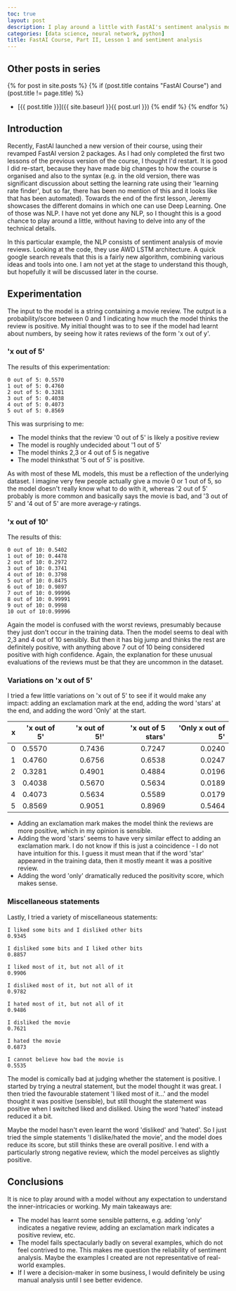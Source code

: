 ```yaml
---
toc: true
layout: post
description: I play around a little with FastAI's sentiment analysis model at the end of lesson 1.
categories: [data science, neural network, python]
title: FastAI Course, Part II, Lesson 1 and sentiment analysis
---
```

## Other posts in series
{% for post in site.posts %}
{% if (post.title contains "FastAI Course") and (post.title != page.title) %}
* [{{ post.title }}]({{ site.baseurl }}{{ post.url }})
{% endif %}
{% endfor %}

## Introduction
Recently, FastAI launched a new version of their course, using their revamped FastAI version 2 packages. As I had only completed the first two lessons of the previous version of the course, I thought I'd restart.  It is good I did re-start, because they have made big changes to how the course is organised and also to the syntax (e.g. in the old version, there was significant discussion about setting the learning rate using their 'learning rate finder', but so far, there has been no mention of this and it looks like that has been automated).  Towards the end of the first lesson, Jeremy showcases the different domains in which one can use Deep Learning. One of those was NLP. I have not yet done any NLP, so I thought this is a good chance to play around a little, without having to delve into any of the technical details.

In this particular example, the NLP consists of sentiment analysis of movie reviews. Looking at the code, they use AWD LSTM architecture. A quick google search reveals that this is a fairly new algorithm, combining various ideas and tools into one. I am not yet at the stage to understand this though, but hopefully it will be discussed later in the course. 

## Experimentation
The input to the model is a string containing a movie review. The output is a probability/score between 0 and 1 indicating how much the model thinks the review is positive. My initial thought was to to see if the model had learnt about numbers, by seeing how it rates reviews of the form 'x out of y'.

### 'x out of 5'
The results of this experimentation:

```
0 out of 5: 0.5570
1 out of 5: 0.4760
2 out of 5: 0.3281
3 out of 5: 0.4038
4 out of 5: 0.4073
5 out of 5: 0.8569
```

This was surprising to me:
* The model thinks that the review '0 out of 5' is likely a positive review
* The model is roughly undecided about '1 out of 5'
* The model thinks 2,3 or 4 out of 5 is negative
* The model thinksthat '5 out of 5' is positive.

As with most of these ML models, this must be a reflection of the underlying dataset. I imagine very few people actually give a movie 0 or 1 out of 5, so the model doesn't really know what to do with it, whereas '2 out of 5' probably is more common and basically says the movie is bad, and '3 out of 5' and '4 out of 5' are more average-y ratings.

### 'x out of 10'
The results of this:

```
0 out of 10: 0.5402
1 out of 10: 0.4478
2 out of 10: 0.2972
3 out of 10: 0.3741
4 out of 10: 0.3798
5 out of 10: 0.8475
6 out of 10: 0.9897
7 out of 10: 0.99996
8 out of 10: 0.99991
9 out of 10: 0.9998
10 out of 10:0.99996
```

Again the model is confused with the worst reviews, presumably because they just don't occur in the training data. Then the model seems to deal with 2,3 and 4 out of 10 sensibly. But then it has big jump and thinks the rest are definitely positive, with anything above 7 out of 10 being considered positive with high confidence. Again, the explanation for these unusual evaluations of the reviews must be that they are uncommon in the dataset.

### Variations on 'x out of 5'
I tried a few little variations on 'x out of 5' to see if it would make any impact: adding an exclamation mark at the end, adding the word 'stars' at the end, and adding the word 'Only' at the start.

| x | 'x out of 5' | 'x out of 5!' | 'x out of 5 stars' | 'Only x out of 5' |
|--:|--------------|--------------:|-------------------:|------------------:|
| 0 |    0.5570    |     0.7436    |       0.7247       |       0.0240      |
| 1 |    0.4760    |     0.6756    |       0.6538       |       0.0247      |
| 2 |    0.3281    |     0.4901    |       0.4884       |       0.0196      |
| 3 |    0.4038    |     0.5670    |       0.5634       |       0.0189      |
| 4 |    0.4073    |     0.5634    |       0.5589       |       0.0179      |
| 5 |    0.8569    |     0.9051    |       0.8969       |       0.5464      |

* Adding an exclamation mark makes the model think the reviews are more positive, which in my opinion is sensible.
* Adding the word 'stars' seems to have very similar effect to adding an exclamation mark. I do not know if this is just a coincidence - I do not have intuition for this. I guess it must mean that if the word 'star' appeared in the training data, then it mostly meant it was a positive review.
* Adding the word 'only' dramatically reduced the positivity score, which makes sense.


### Miscellaneous statements
Lastly, I tried a variety of miscellaneous statements:

```
I liked some bits and I disliked other bits
0.9345

I disliked some bits and I liked other bits
0.8857

I liked most of it, but not all of it
0.9906

I disliked most of it, but not all of it
0.9782

I hated most of it, but not all of it
0.9486

I disliked the movie
0.7621

I hated the movie
0.6873

I cannot believe how bad the movie is
0.5535
```

The model is comically bad at judging whether the statement is positive. I started by trying a neutral statement, but the model thought it was great.  I then tried the favourable statement 'I liked most of it...' and the model thought it was positive (sensible), but still thought the statement was positive when I switched liked and disliked. Using the word 'hated' instead reduced it a bit. 

Maybe the model hasn't even learnt the word 'disliked' and 'hated'. So I just tried the simple statements 'I dislike/hated the movie', and the model does reduce its score, but still thinks these are overall positive. I end with a particularly strong negative review, which the model perceives as slightly positive.

## Conclusions
It is nice to play around with a model without any expectation to understand the inner-intricacies or working. My main takeaways are:

* The model has learnt some sensible patterns, e.g. adding 'only' indicates a negative review, adding an exclamation mark indicates a positive review, etc.
* The model fails spectacularly badly on several examples, which do not feel contrived to me. This makes me question the reliability of sentiment analysis. Maybe the examples I created are not representative of real-world examples.
* If I were a decision-maker in some business, I would definitely be using manual analysis until I see better evidence.
